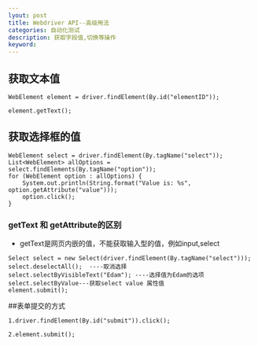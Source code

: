 ```yaml
---
lyout: post
title: Webdriver API--高级用法
categories: 自动化测试
description: 获取字段值,切换等操作
keyword: 
---
```


## 获取文本值

```
WebElement element = driver.findElement(By.id("elementID"));

element.getText();
```

## 获取选择框的值

```
WebElement select = driver.findElement(By.tagName("select"));
List<WebElement> allOptions = select.findElements(By.tagName("option"));
for (WebElement option : allOptions) {
    System.out.println(String.format("Value is: %s", option.getAttribute("value")));
    option.click();
}
```

### getText 和 getAttribute的区别

* getText是网页内嵌的值，不能获取输入型的值，例如input,select

```
Select select = new Select(driver.findElement(By.tagName("select")));
select.deselectAll();  ----取消选择
select.selectByVisibleText("Edam"); ----选择值为Edam的选项
select.selectByValue---获取select value 属性值
element.submit();
```

##表单提交的方式

```
1.driver.findElement(By.id("submit")).click();

2.element.submit();
```






